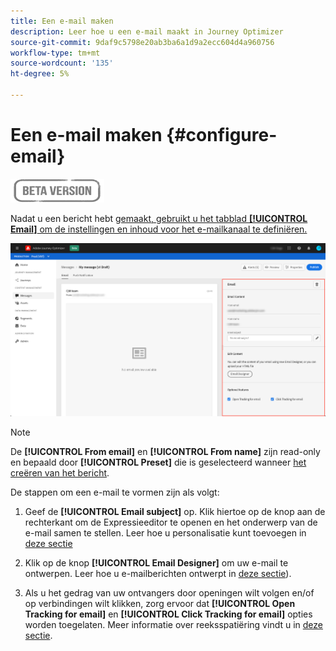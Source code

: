 ```yaml
---
title: Een e-mail maken
description: Leer hoe u een e-mail maakt in Journey Optimizer
source-git-commit: 9daf9c5798e20ab3ba6a1d9a2ecc604d4a960756
workflow-type: tm+mt
source-wordcount: '135'
ht-degree: 5%

---
```


# Een e-mail maken {#configure-email}

![](assets/do-not-localize/badge.png)

Nadat u een bericht hebt [gemaakt, gebruikt u het tabblad **[!UICONTROL Email]** om de instellingen en inhoud voor het e-mailkanaal te definiëren.](create-message.md)

![](assets/emails-configuration.png)

>[!NOTE]
>
>De **[!UICONTROL From email]** en **[!UICONTROL From name]** zijn read-only en bepaald door **[!UICONTROL Preset]** die is geselecteerd wanneer [het creëren van het bericht](create-message.md).

De stappen om een e-mail te vormen zijn als volgt:

1. Geef de **[!UICONTROL Email subject]** op. Klik hiertoe op de knop aan de rechterkant om de Expressieeditor te openen en het onderwerp van de e-mail samen te stellen. Leer hoe u personalisatie kunt toevoegen in [deze sectie](personalization/personalization-aeras.md)

1. Klik op de knop **[!UICONTROL Email Designer]** om uw e-mail te ontwerpen. Leer hoe u e-mailberichten ontwerpt in [deze sectie](design-emails.md)).

1. Als u het gedrag van uw ontvangers door openingen wilt volgen en/of op verbindingen wilt klikken, zorg ervoor dat **[!UICONTROL Open Tracking for email]** en **[!UICONTROL Click Tracking for email]** opties worden toegelaten. Meer informatie over reeksspatiëring vindt u in [deze sectie](message-tracking.md).
